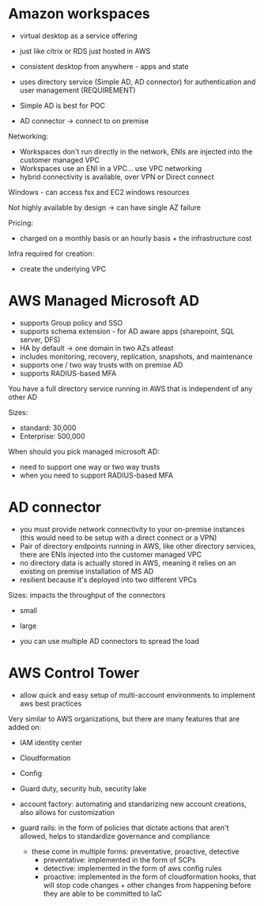 # Amazon workspaces
- virtual desktop as a service offering
- just like citrix or RDS just hosted in AWS 
- consistent desktop from anywhere - apps and state 

- uses directory service (Simple AD, AD connector) for authentication and user management (REQUIREMENT)
- Simple AD is best for POC 
- AD connector -> connect to on premise 

Networking:
- Workspaces don't run directly in the network, ENIs are injected into the customer managed VPC
- Workspaces use an ENI in a VPC... use VPC networking 
- hybrid connectivity is available, over VPN or Direct connect

Windows - can access fsx and EC2 windows resources

Not highly available by design -> can have single AZ failure 

Pricing:
- charged on a monthly basis or an hourly basis + the infrastructure cost

Infra required for creation:
- create the underlying VPC

# AWS Managed Microsoft AD 
- supports Group policy and SSO 
- supports schema extension - for AD aware apps (sharepoint, SQL server, DFS)
- HA by default -> one domain in two AZs atleast
- includes monitoring, recovery, replication, snapshots, and maintenance 
- supports one / two way trusts with on premise AD 
- supports RADIUS-based MFA 

You have a full directory service running in AWS that is independent of any other AD 

Sizes:
- standard: 30,000
- Enterprise: 500,000


When should you pick managed microsoft AD:
- need to support one way or two way trusts
- when you need to support RADIUS-based MFA 


# AD connector
- you must provide network connectivity to your on-premise instances (this would need to be setup with a direct connect or a VPN)
- Pair of directory endpoints running in AWS, like other directory services, there are ENIs injected into the customer managed VPC 
- no directory data is actually stored in AWS, meaning it relies on an existing on premise installation of MS AD
- resilient because it's deployed into two different VPCs

Sizes: impacts the throughput of the connectors
- small 
- large

- you can use multiple AD connectors to spread the load 


# AWS Control Tower 

- allow quick and easy setup of multi-account environments to implement aws best practices 

Very similar to AWS organizations, but there are many features that are added on: 
- IAM identity center
- Cloudformation
- Config
- Guard duty, security hub, security lake

- account factory: automating and standarizing new account creations, also allows for customization 
- guard rails: in the form of policies that dictate actions that aren't allowed, helps to standardize governance and compliance
  - these come in multiple forms: preventative, proactive, detective
    - preventative: implemented in the form of SCPs
    - detective: implemented in the form of aws config rules
    - proactive: implemented in the form of cloudformation hooks, that will stop code changes + other changes from happening before they are able to be committed to IaC